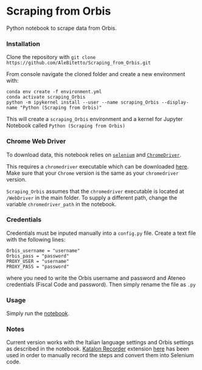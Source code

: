 # Scraping from Orbis
Python notebook to scrape data from Orbis.

### Installation

Clone the repository with
`git clone https://github.com/AleBitetto/Scraping_from_Orbis.git`

From console navigate the cloned folder and create a new environment with:
```
conda env create -f environment.yml
conda activate scraping_Orbis
python -m ipykernel install --user --name scraping_Orbis --display-name "Python (Scraping from Orbis)"
```
This will create a `scraping_Orbis` environment and a kernel for Jupyter Notebook called `Python (Scraping from Orbis)`



### Chrome Web Driver

To download data, this notebook relies on [`selenium`](https://selenium-python.readthedocs.io/) and [`ChromeDriver`](https://chromedriver.chromium.org/).

This requires a `chromedriver` executable which can be downloaded [here](https://chromedriver.chromium.org/downloads). Make sure that your `Chrome` version is the same as your `chromedriver` version.

`Scraping_Orbis` assumes that the `chromedriver` executable is located at `/WebDriver` in the main folder. To supply a different path, change the variable `chromedriver_path` in the notebook.

### Credentials

Credentials must be inputed manually into a `config.py` file. Create a text file with the following lines:
```
Orbis_username = "username"
Orbis_pass = "password"
PROXY_USER = "username"
PROXY_PASS = "password"
```
where you need to write the Orbis username and password and Ateneo credentials (Fiscal Code and password). Then simply rename the file as `.py`

### Usage

Simply run the [notebook](https://github.com/AleBitetto/Scraping_from_Orbis/blob/master/Scraping%20from%20Orbis.ipynb).

### Notes

Current version works with the Italian language settings and Orbis settings as described in the notebook.
[Katalon Recorder](https://www.katalon.com/resources-center/blog/katalon-automation-recorder/) extension [here](https://chrome.google.com/webstore/detail/katalon-recorder-selenium/ljdobmomdgdljniojadhoplhkpialdid) has been used in order to manually record the steps and convert them into Selenium code.

